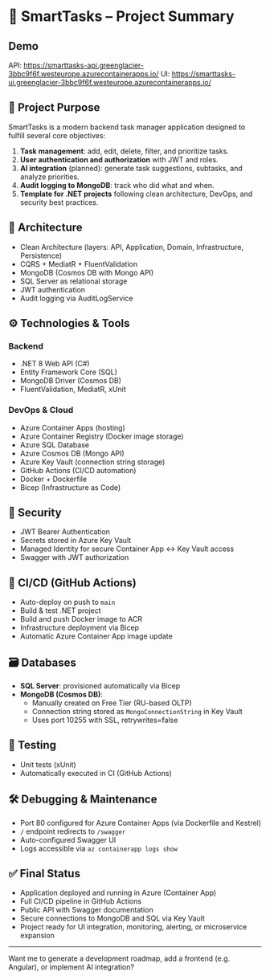 # 🚀 SmartTasks – Project Summary

## Demo 
API: https://smarttasks-api.greenglacier-3bbc9f6f.westeurope.azurecontainerapps.io/
UI: https://smarttasks-ui.greenglacier-3bbc9f6f.westeurope.azurecontainerapps.io/

## 🎯 Project Purpose

SmartTasks is a modern backend task manager application designed to fulfill several core objectives:

1. **Task management**: add, edit, delete, filter, and prioritize tasks.
2. **User authentication and authorization** with JWT and roles.
3. **AI integration** (planned): generate task suggestions, subtasks, and analyze priorities.
4. **Audit logging to MongoDB**: track who did what and when.
5. **Template for .NET projects** following clean architecture, DevOps, and security best practices.

## 🧱 Architecture

- Clean Architecture (layers: API, Application, Domain, Infrastructure, Persistence)
- CQRS + MediatR + FluentValidation
- MongoDB (Cosmos DB with Mongo API)
- SQL Server as relational storage
- JWT authentication
- Audit logging via AuditLogService

## ⚙️ Technologies & Tools

### Backend

- .NET 8 Web API (C#)
- Entity Framework Core (SQL)
- MongoDB Driver (Cosmos DB)
- FluentValidation, MediatR, xUnit

### DevOps & Cloud

- Azure Container Apps (hosting)
- Azure Container Registry (Docker image storage)
- Azure SQL Database
- Azure Cosmos DB (Mongo API)
- Azure Key Vault (connection string storage)
- GitHub Actions (CI/CD automation)
- Docker + Dockerfile
- Bicep (Infrastructure as Code)

## 🔐 Security

- JWT Bearer Authentication
- Secrets stored in Azure Key Vault
- Managed Identity for secure Container App ↔ Key Vault access
- Swagger with JWT authorization

## 🚀 CI/CD (GitHub Actions)

- Auto-deploy on push to `main`
- Build & test .NET project
- Build and push Docker image to ACR
- Infrastructure deployment via Bicep
- Automatic Azure Container App image update

## 🗃️ Databases

- **SQL Server**: provisioned automatically via Bicep
- **MongoDB (Cosmos DB)**:
  - Manually created on Free Tier (RU-based OLTP)
  - Connection string stored as `MongoConnectionString` in Key Vault
  - Uses port 10255 with SSL, retrywrites=false

## 🧪 Testing

- Unit tests (xUnit)
- Automatically executed in CI (GitHub Actions)

## 🛠️ Debugging & Maintenance

- Port 80 configured for Azure Container Apps (via Dockerfile and Kestrel)
- `/` endpoint redirects to `/swagger`
- Auto-configured Swagger UI
- Logs accessible via `az containerapp logs show`

## ✅ Final Status

- Application deployed and running in Azure (Container App)
- Full CI/CD pipeline in GitHub Actions
- Public API with Swagger documentation
- Secure connections to MongoDB and SQL via Key Vault
- Project ready for UI integration, monitoring, alerting, or microservice expansion

---

Want me to generate a development roadmap, add a frontend (e.g. Angular), or implement AI integration?
